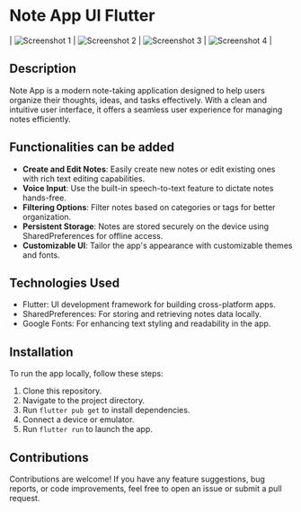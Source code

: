 # Note App UI Flutter
| ![Screenshot 1](https://github.com/shujaatsunasra/modern-addNote-UI/assets/142157275/85bdeb6c-9f37-46c8-8871-7f76a8e94ac5) | ![Screenshot 2](https://github.com/shujaatsunasra/modern-addNote-UI/assets/142157275/b6db73e1-f060-45f8-9dc7-3dbba9333f34) | ![Screenshot 3](https://github.com/shujaatsunasra/modern-addNote-UI/assets/142157275/86547321-e9a2-4933-bb5c-5b87beef67bb) | ![Screenshot 4](https://github.com/shujaatsunasra/modern-addNote-UI/assets/142157275/3b0024ef-9ccc-4eb6-bdc6-ae33992c51aa) |



## Description

Note App is a modern note-taking application designed to help users organize their thoughts, ideas, and tasks effectively. With a clean and intuitive user interface, it offers a seamless user experience for managing notes efficiently.

## Functionalities can be added

- **Create and Edit Notes**: Easily create new notes or edit existing ones with rich text editing capabilities.
- **Voice Input**: Use the built-in speech-to-text feature to dictate notes hands-free.
- **Filtering Options**: Filter notes based on categories or tags for better organization.
- **Persistent Storage**: Notes are stored securely on the device using SharedPreferences for offline access.
- **Customizable UI**: Tailor the app's appearance with customizable themes and fonts.

## Technologies Used

- Flutter: UI development framework for building cross-platform apps.
- SharedPreferences: For storing and retrieving notes data locally.
- Google Fonts: For enhancing text styling and readability in the app.

## Installation

To run the app locally, follow these steps:

1. Clone this repository.
2. Navigate to the project directory.
3. Run `flutter pub get` to install dependencies.
4. Connect a device or emulator.
5. Run `flutter run` to launch the app.

## Contributions

Contributions are welcome! If you have any feature suggestions, bug reports, or code improvements, feel free to open an issue or submit a pull request.
